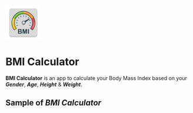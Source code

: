![BMI Calculator](https://github.com/puru-ganda/images/blob/master/bmi_calculator_pics/bmi_large.png)
# BMI Calculator
**BMI Calculator** is an app to calculate your Body Mass Index based on your _**Gender**_, _**Age**_, _**Height**_ & _**Weight**_.

## Sample of _BMI Calculator_
